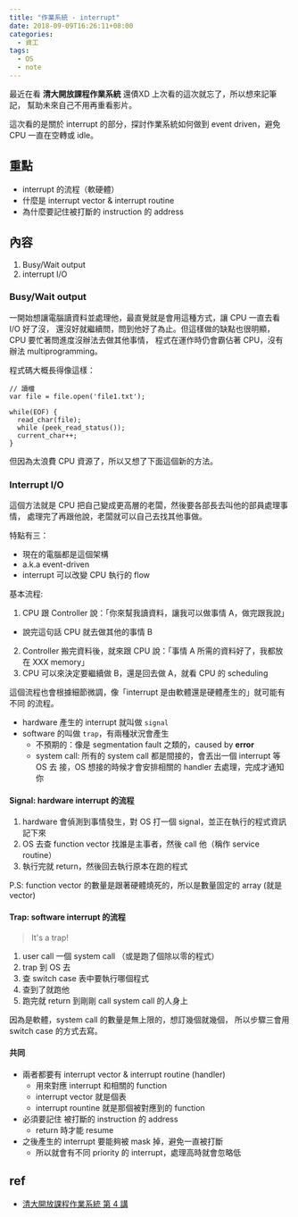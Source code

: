 ```yaml
---
title: "作業系統 - interrupt"
date: 2018-09-09T16:26:11+08:00
categories:
  - 資工
tags:
  - OS
  - note
---
```


最近在看 **清大開放課程作業系統** 還債XD 上次看的這次就忘了，所以想來記筆記，
幫助未來自己不用再重看影片。

這次看的是關於 interrupt 的部分，探討作業系統如何做到 event driven，避免 CPU
一直在空轉或 idle。

## 重點

- interrupt 的流程（軟硬體）
- 什麼是 interrupt vector & interrupt routine
- 為什麼要記住被打斷的 instruction 的 address


## 內容

1. Busy/Wait output
2. interrupt I/O


### Busy/Wait output

一開始想讓電腦讀資料並處理他，最直覺就是會用這種方式，讓 CPU 一直去看 I/O 好了沒，
還沒好就繼續問，問到他好了為止。但這樣做的缺點也很明顯，CPU 要忙著問進度沒辦法去做其他事情，
程式在運作時仍會霸佔著 CPU，沒有辦法 multiprogramming。

程式碼大概長得像這樣：

```
// 讀檔
var file = file.open('file1.txt');

while(EOF) {
  read_char(file);
  while (peek_read_status());
  current_char++;
}

```

但因為太浪費 CPU 資源了，所以又想了下面這個新的方法。

### Interrupt I/O

這個方法就是 CPU 把自己變成更高層的老闆，然後要各部長去叫他的部員處理事情，
處理完了再跟他說，老闆就可以自己去找其他事做。

特點有三：

- 現在的電腦都是這個架構
- a.k.a event-driven
- interrupt 可以改變 CPU 執行的 flow

基本流程:

1. CPU 跟 Controller 說：「你來幫我讀資料，讓我可以做事情 A，做完跟我說」
  - 說完這句話 CPU 就去做其他的事情 B
2. Controller 搬完資料後，就來跟 CPU 說：「事情 A 所需的資料好了，我都放在 XXX memory」
3. CPU 可以來決定要繼續做 B，還是回去做 A，就看 CPU 的 scheduling

這個流程也會根據細節微調，像「interrupt 是由軟體還是硬體產生的」就可能有不同
的流程。

- hardware 產生的 interrupt 就叫做 `signal`
- software 的叫做 `trap`，有兩種狀況會產生
  - 不預期的：像是 segmentation fault 之類的，caused by **error**
  - system call: 所有的 system call 都是間接的，會丟出一個 interrupt 等 OS 去
    接，OS 想接的時候才會安排相關的 handler 去處理，完成才通知你


#### Signal: hardware interrupt 的流程

1. hardware 會偵測到事情發生，對 OS 打一個 signal，並正在執行的程式資訊記下來
2. OS 去查 function vector 找誰是主事者，然後 call 他（稱作 service routine）
3. 執行完就 return，然後回去執行原本在跑的程式

P.S: function vector 的數量是跟著硬體燒死的，所以是數量固定的 array (就是 vector)


#### Trap: software interrupt 的流程

> It's a trap!

1. user call 一個 system call （或是跑了個除以零的程式）
2. trap 到 OS 去
3. 查 switch case 表中要執行哪個程式
4. 查到了就跑他
5. 跑完就 return 到剛剛 call system call 的人身上

因為是軟體，system call 的數量是無上限的，想訂幾個就幾個，
所以步驟三會用 switch case 的方式去寫。


#### 共同

- 兩者都要有 interrupt vector & interrupt routine (handler)
  - 用來對應 interrupt 和相關的 function
  - interrupt vector 就是個表
  - interrupt rountine 就是那個被對應到的 function
- 必須要記住 被打斷的 instruction 的 address
  - return 時才能 resume
- 之後產生的 interrupt 要能夠被 mask 掉，避免一直被打斷
  - 所以就會有不同 priority 的 interrupt，處理高時就會忽略低

## ref

- [清大開放課程作業系統 第 4 講](http://ocw.nthu.edu.tw/ocw/index.php?page=chapter&cid=141&chid=1840&video_url=http%3A%2F%2Focw.nthu.edu.tw%2Fvideosite%2Findex.php%3Fop%3Dwatch%26id%3D3911%26filename%3D1920_1080_3072.MP4%26type%3Dview%26cid%3D141%26chid%3D1840)
